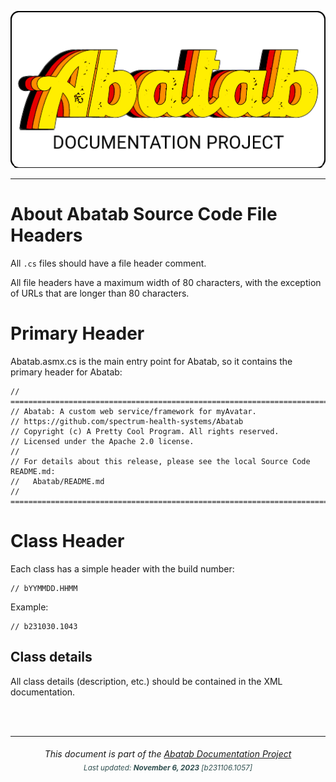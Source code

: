 <div align="center">

![](../../.github/resources/images/logos/abatab-documentation-project-logo.png)

</div>

***

# About Abatab Source Code File Headers

All `.cs` files should have a file header comment.

All file headers have a maximum width of 80 characters, with the exception of URLs that are longer than 80 characters.

# Primary Header

Abatab.asmx.cs is the main entry point for Abatab, so it contains the primary header for Abatab:

```text
// =============================================================================
// Abatab: A custom web service/framework for myAvatar.
// https://github.com/spectrum-health-systems/Abatab
// Copyright (c) A Pretty Cool Program. All rights reserved.
// Licensed under the Apache 2.0 license.
//
// For details about this release, please see the local Source Code README.md:
//   Abatab/README.md
// =============================================================================
```

# Class Header

Each class has a simple header with the build number:

```text
// bYYMMDD.HHMM
```

Example:

```text
// b231030.1043
```

## Class details

All class details (description, etc.) should be contained in the XML documentation.

<br>
<br>

***

<div align="center">
	<h6>
		This document is part of the <a href="https://spectrum-health-systems.github.io/Abatab-Documentation-Project/">Abatab Documentation Project</a>
		<br>
		<sub style="color:DarkSlateGrey;">
			Last updated: <b>November 6, 2023</b> [b231106.1057]
		</sub>
	</h6>
</div>